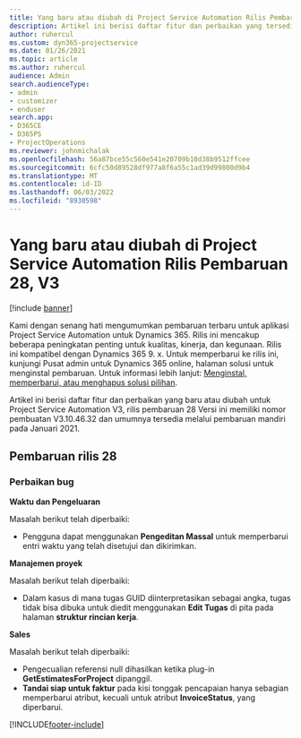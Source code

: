 ```yaml
---
title: Yang baru atau diubah di Project Service Automation Rilis Pembaruan 28, V3
description: Artikel ini berisi daftar fitur dan perbaikan yang tersedia di Project Service Automation V3, pembaruan rilis 28, V3.
author: ruhercul
ms.custom: dyn365-projectservice
ms.date: 01/26/2021
ms.topic: article
ms.author: ruhercul
audience: Admin
search.audienceType:
- admin
- customizer
- enduser
search.app:
- D365CE
- D365PS
- ProjectOperations
ms.reviewer: johnmichalak
ms.openlocfilehash: 56a87bce55c560e541e20709b10d38b9512ffcee
ms.sourcegitcommit: 6cfc50d89528df977a8f6a55c1ad39d99800d9b4
ms.translationtype: MT
ms.contentlocale: id-ID
ms.lasthandoff: 06/03/2022
ms.locfileid: "8930598"
---
```

# <a name="whats-new-or-changed-in-project-service-automation-update-release-28-v3"></a>Yang baru atau diubah di Project Service Automation Rilis Pembaruan 28, V3

[!include [banner](../includes/psa-now-project-operations.md)]

Kami dengan senang hati mengumumkan pembaruan terbaru untuk aplikasi Project Service Automation untuk Dynamics 365. Rilis ini mencakup beberapa peningkatan penting untuk kualitas, kinerja, dan kegunaan. Rilis ini kompatibel dengan Dynamics 365 9. x. Untuk memperbarui ke rilis ini, kunjungi Pusat admin untuk Dynamics 365 online, halaman solusi untuk menginstal pembaruan. Untuk informasi lebih lanjut: [Menginstal, memperbarui, atau menghapus solusi pilihan](/power-platform/admin/install-remove-preferred-solution).

Artikel ini berisi daftar fitur dan perbaikan yang baru atau diubah untuk Project Service Automation V3, rilis pembaruan 28 Versi ini memiliki nomor pembuatan V3.10.46.32 dan umumnya tersedia melalui pembaruan mandiri pada Januari 2021.

## <a name="update-release-28"></a>Pembaruan rilis 28

### <a name="bug-fixes"></a>Perbaikan bug

**Waktu dan Pengeluaran**

Masalah berikut telah diperbaiki:

- Pengguna dapat menggunakan **Pengeditan Massal** untuk memperbarui entri waktu yang telah disetujui dan dikirimkan.

**Manajemen proyek**

Masalah berikut telah diperbaiki:

- Dalam kasus di mana tugas GUID diinterpretasikan sebagai angka, tugas tidak bisa dibuka untuk diedit menggunakan **Edit Tugas** di pita pada halaman **struktur rincian kerja**.

**Sales**

Masalah berikut telah diperbaiki:

- Pengecualian referensi null dihasilkan ketika plug-in **GetEstimatesForProject** dipanggil.
- **Tandai siap untuk faktur** pada kisi tonggak pencapaian hanya sebagian memperbarui atribut, kecuali untuk atribut **InvoiceStatus**, yang diperbarui.



[!INCLUDE[footer-include](../includes/footer-banner.md)]
